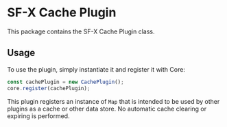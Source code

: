# SF-X Cache Plugin

This package contains the SF-X Cache Plugin class.

## Usage

To use the plugin, simply instantiate it and register it with Core:

```js
const cachePlugin = new CachePlugin();
core.register(cachePlugin);
```

This plugin registers an instance of `Map` that is intended to be used by
other plugins as a cache or other data store. No automatic cache
clearing or expiring is performed.
